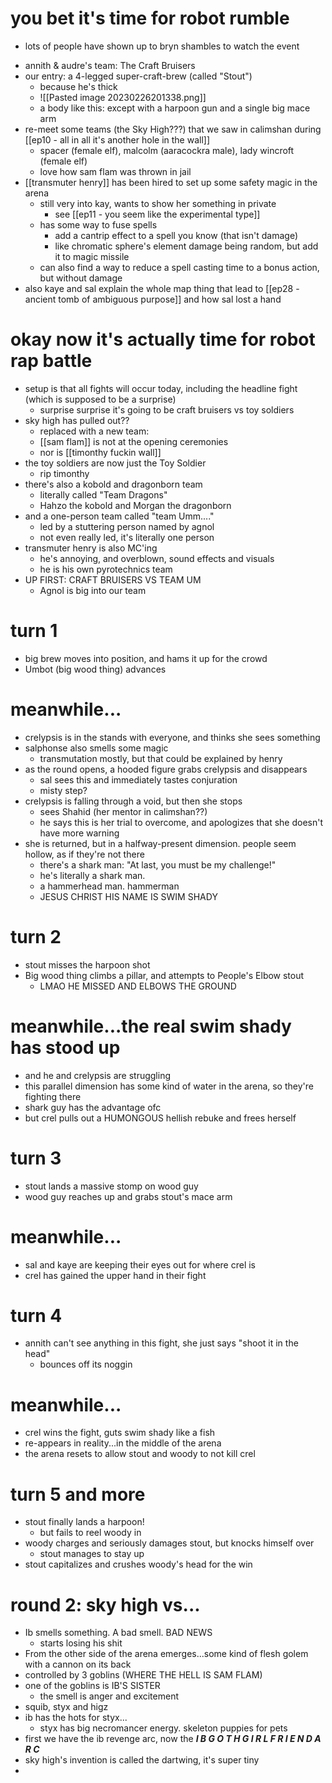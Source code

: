 # you bet it's time for robot rumble
* lots of people have shown up to bryn shambles to watch the event
- annith & audre's team: The Craft Bruisers
- our entry: a 4-legged super-craft-brew (called "Stout")
	- because he's thick
	- ![[Pasted image 20230226201338.png]]
	- a body like this: except with a harpoon gun and a single big mace arm
- re-meet some teams (the Sky High???) that we saw in calimshan during [[ep10 - all in all it's another hole in the wall]]
	- spacer (female elf), malcolm (aaracockra male), lady wincroft (female elf)
	- love how sam flam was thrown in jail
- [[transmuter henry]] has been hired to set up some safety magic in the arena
	- still very into kay, wants to show her something in private
		- see [[ep11 - you seem like the experimental type]]
	- has some way to fuse spells
		- add a cantrip effect to a spell you know (that isn't damage)
		- like chromatic sphere's element damage being random, but add it to magic missile
	- can also find a way to reduce a spell casting time to a bonus action, but without damage
- also kaye and sal explain the whole map thing that lead to [[ep28 - ancient tomb of ambiguous purpose]] and how sal lost a hand

# okay now it's actually time for robot rap battle
* setup is that all fights will occur today, including the headline fight (which is supposed to be a surprise)
	* surprise surprise it's going to be craft bruisers vs toy soldiers
* sky high has pulled out??
	* replaced with a new team: 
	* [[sam flam]] is not at the opening ceremonies
	* nor is [[timonthy fuckin wall]]
* the toy soldiers are now just the Toy Soldier
	* rip timonthy
* there's also a kobold and dragonborn team
	* literally called "Team Dragons"
	* Hahzo the kobold and Morgan the dragonborn
* and a one-person team called "team Umm...."
	* led by a stuttering person named by agnol
	* not even really led, it's literally one person
* transmuter henry is also MC'ing
	* he's annoying, and overblown, sound effects and visuals 
	* he is his own pyrotechnics team
* UP FIRST: CRAFT BRUISERS VS TEAM UM
	* Agnol is big into our team
# turn 1
* big brew moves into position, and hams it up for the crowd
* Umbot (big wood thing) advances
# meanwhile...
* crelypsis is in the stands with everyone, and thinks she sees something
* salphonse also smells some magic
	* transmutation mostly, but that could be explained by henry
* as the round opens, a hooded figure grabs crelypsis and disappears
	* sal sees this and immediately tastes conjuration
	* misty step?
* crelypsis is falling through a void, but then she stops
	* sees Shahid (her mentor in calimshan??)
	* he says this is her trial to overcome, and apologizes that she doesn't have more warning
* she is returned, but in a halfway-present dimension.  people seem hollow, as if they're not there
	* there's a shark man: "At last, you must be my challenge!"
	* he's literally a shark man.
	* a hammerhead man.  hammerman
	* JESUS CHRIST HIS NAME IS SWIM SHADY
# turn 2
* stout misses the harpoon shot
* Big wood thing climbs a pillar, and attempts to People's Elbow stout
	* LMAO HE MISSED AND ELBOWS THE GROUND
# meanwhile...the real swim shady has stood up
* and he and crelypsis are struggling
* this parallel dimension has some kind of water in the arena, so they're fighting there
* shark guy has the advantage ofc
* but crel pulls out a HUMONGOUS hellish rebuke and frees herself
# turn 3
* stout lands a massive stomp on wood guy
* wood guy reaches up and grabs stout's mace arm
# meanwhile...
* sal and kaye are keeping their eyes out for where crel is
* crel has gained the upper hand in their fight
# turn 4
* annith can't see anything in this fight, she just says "shoot it in the head"
	* bounces off its noggin
# meanwhile...
* crel wins the fight, guts swim shady like a fish
* re-appears in reality...in the middle of the arena
* the arena resets to allow stout and woody to not kill crel
# turn 5 and more
* stout finally lands a harpoon!
	* but fails to reel woody in
* woody charges and seriously damages stout, but knocks himself over
	* stout manages to stay up
* stout capitalizes and crushes woody's head for the win

# round 2: sky high vs...
* Ib smells something.  A bad smell.  BAD NEWS
	* starts losing his shit
* From the other side of the arena emerges...some kind of flesh golem with a cannon on its back
* controlled by 3 goblins (WHERE THE HELL IS SAM FLAM)
* one of the goblins is IB'S SISTER
	* the smell is anger and excitement
* squib, styx and higz
* ib has the hots for styx...
	* styx has big necromancer energy.  skeleton puppies for pets
* first we have the ib revenge arc, now the ***I B   G O T H   G I R L F R I E N D   A R C***
* sky high's invention is called the dartwing, it's super tiny
* 